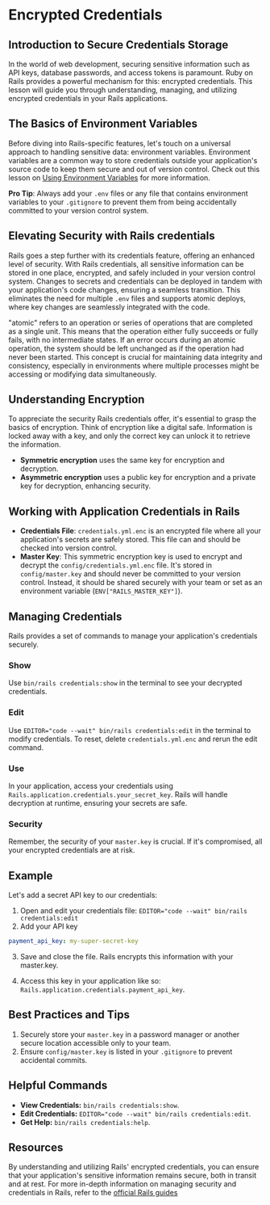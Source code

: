 # Encrypted Credentials

## Introduction to Secure Credentials Storage
In the world of web development, securing sensitive information such as API keys, database passwords, and access tokens is paramount. Ruby on Rails provides a powerful mechanism for this: encrypted credentials. This lesson will guide you through understanding, managing, and utilizing encrypted credentials in your Rails applications.

## The Basics of Environment Variables
Before diving into Rails-specific features, let's touch on a universal approach to handling sensitive data: environment variables. Environment variables are a common way to store credentials outside your application's source code to keep them secure and out of version control. Check out this lesson on [Using Environment Variables](https://learn.firstdraft.com/lessons/52-storing-credentials-securely) for more information.

**Pro Tip**: Always add your `.env` files or any file that contains environment variables to your `.gitignore` to prevent them from being accidentally committed to your version control system.

## Elevating Security with Rails credentials
Rails goes a step further with its credentials feature, offering an enhanced level of security. With Rails credentials, all sensitive information can be stored in one place, encrypted, and safely included in your version control system. Changes to secrets and credentials can be deployed in tandem with your application's code changes, ensuring a seamless transition. This eliminates the need for multiple `.env` files and supports atomic deploys, where key changes are seamlessly integrated with the code.

<aside>
 "atomic" refers to an operation or series of operations that are completed as a single unit. This means that the operation either fully succeeds or fully fails, with no intermediate states. If an error occurs during an atomic operation, the system should be left unchanged as if the operation had never been started. This concept is crucial for maintaining data integrity and consistency, especially in environments where multiple processes might be accessing or modifying data simultaneously.
</aside>

## Understanding Encryption
To appreciate the security Rails credentials offer, it's essential to grasp the basics of encryption. Think of encryption like a digital safe. Information is locked away with a key, and only the correct key can unlock it to retrieve the information.

- **Symmetric encryption** uses the same key for encryption and decryption.
- **Asymmetric encryption** uses a public key for encryption and a private key for decryption, enhancing security.

## Working with Application Credentials in Rails

- **Credentials File**: `credentials.yml.enc` is an encrypted file where all your application's secrets are safely stored. This file can and should be checked into version control.
- **Master Key**: This symmetric encryption key is used to encrypt and decrypt the `config/credentials.yml.enc` file. It's stored in `config/master.key` and should never be committed to your version control. Instead, it should be shared securely with your team or set as an environment variable (`ENV["RAILS_MASTER_KEY"]`).

## Managing Credentials
Rails provides a set of commands to manage your application's credentials securely.

### Show
Use `bin/rails credentials:show` in the terminal to see your decrypted credentials.

### Edit
Use `EDITOR="code --wait" bin/rails credentials:edit` in the terminal to modify credentials. To reset, delete `credentials.yml.enc` and rerun the edit command.

### Use
In your application, access your credentials using `Rails.application.credentials.your_secret_key`. Rails will handle decryption at runtime, ensuring your secrets are safe.

### Security
Remember, the security of your `master.key` is crucial. If it's compromised, all your encrypted credentials are at risk.












## Example
Let's add a secret API key to our credentials:

1. Open and edit your credentials file: `EDITOR="code --wait" bin/rails credentials:edit`
2. Add your API key

```yaml
payment_api_key: my-super-secret-key
```

3. Save and close the file. Rails encrypts this information with your master.key.

4. Access this key in your application like so: `Rails.application.credentials.payment_api_key`.


## Best Practices and Tips

1. Securely store your `master.key` in a password manager or another secure location accessible only to your team.
2. Ensure `config/master.key` is listed in your `.gitignore` to prevent accidental commits.

## Helpful Commands

- **View Credentials:** `bin/rails credentials:show`.
- **Edit Credentials:** `EDITOR="code --wait" bin/rails credentials:edit`.
- **Get Help:** `bin/rails credentials:help`.

## Resources
By understanding and utilizing Rails' encrypted credentials, you can ensure that your application's sensitive information remains secure, both in transit and at rest. For more in-depth information on managing security and credentials in Rails, refer to the [official Rails guides](https://edgeguides.rubyonrails.org/security.html#custom-credentials)
